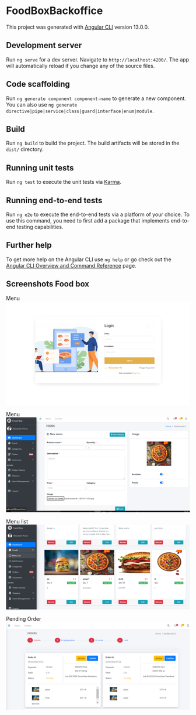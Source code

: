 # FoodBoxBackoffice

This project was generated with [Angular CLI](https://github.com/angular/angular-cli) version 13.0.0.

## Development server

Run `ng serve` for a dev server. Navigate to `http://localhost:4200/`. The app will automatically reload if you change any of the source files.

## Code scaffolding

Run `ng generate component component-name` to generate a new component. You can also use `ng generate directive|pipe|service|class|guard|interface|enum|module`.

## Build

Run `ng build` to build the project. The build artifacts will be stored in the `dist/` directory.

## Running unit tests

Run `ng test` to execute the unit tests via [Karma](https://karma-runner.github.io).

## Running end-to-end tests

Run `ng e2e` to execute the end-to-end tests via a platform of your choice. To use this command, you need to first add a package that implements end-to-end testing capabilities.

## Further help

To get more help on the Angular CLI use `ng help` or go check out the [Angular CLI Overview and Command Reference](https://angular.io/cli) page.

## Screenshots Food box

Menu
![alt text](https://github.com/marcodev05/backoffice-food-box-angular/blob/master/screenshots/login.PNG)

Menu
![alt text](https://github.com/marcodev05/backoffice-food-box-angular/blob/master/screenshots/create%20menu.PNG)

Menu list
![alt text](https://github.com/marcodev05/backoffice-food-box-angular/blob/master/screenshots/menu-list.PNG)

Pending Order
![alt text](https://github.com/marcodev05/backoffice-food-box-angular/blob/master/screenshots/pending%20order.PNG)
